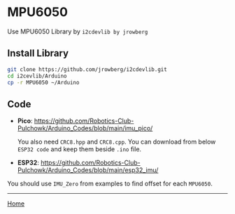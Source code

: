 # MPU6050

Use MPU6050 Library by `i2cdevlib by jrowberg`

## Install Library

```bash
git clone https://github.com/jrowberg/i2cdevlib.git
cd i2cevlib/Arduino
cp -r MPU6050 ~/Arduino
```

## Code

- **Pico**: https://github.com/Robotics-Club-Pulchowk/Arduino_Codes/blob/main/imu_pico/

    You also need `CRC8.hpp` and `CRC8.cpp`. You can download from below `ESP32 code` and keep them beside `.ino` file. 

- **ESP32**: https://github.com/Robotics-Club-Pulchowk/Arduino_Codes/blob/main/esp32_imu/

You should use `IMU_Zero` from examples to find offset for each `MPU6050`.

---
[Home](../README.md)